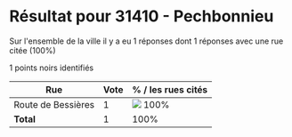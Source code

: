 # Résultat pour 31410 - Pechbonnieu

Sur l'ensemble de la ville il y a eu 1 réponses dont 1 réponses avec une rue citée (100%)

1 points noirs identifiés

| Rue | Vote | % / les rues cités|
|-----|------|-------------------|
| Route de Bessières | 1 | <img src="../../img/bar_100.gif" />&nbsp;100%|
| **Total** | 1 | 100%|
